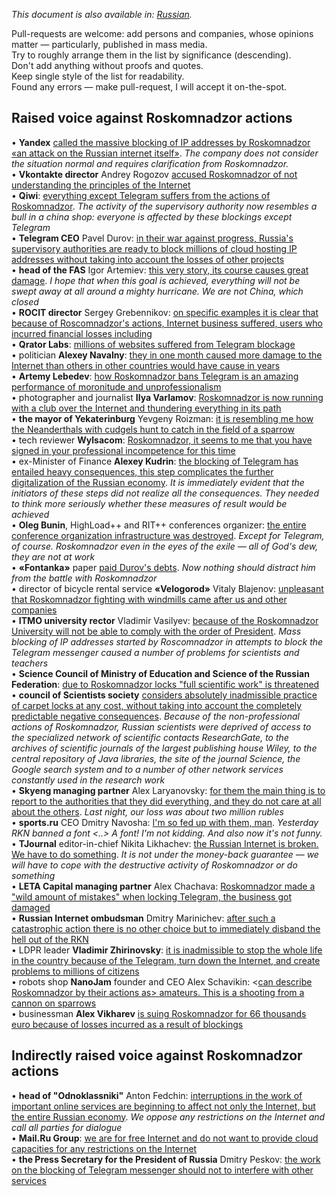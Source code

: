 _This document is also available in: [Russian](https://github.com/nazarov-tech/rkn/blob/master/reactions.md)._

Pull-requests are welcome: add persons and companies, whose opinions matter — particularly, published in mass media.  
Try to roughly arrange them in the list by significance (descending).  
Don't add anything without proofs and quotes.  
Keep single style of the list for readability.  
Found any errors — make pull-request, I will accept it on-the-spot.

## Raised voice against Roskomnadzor actions

• **Yandex** [called the massive blocking of IP addresses by Roskomnadzor «an attack on the Russian internet itself»](https://vc.ru/37173-yandeks-nazval-udarom-po-vsemu-runetu-massovye-blokirovki-ip-adresov-roskomnadzorom).
*The company does not consider the situation normal and requires clarification from Roskomnadzor.*  
• **Vkontakte director** Andrey Rogozov [accused Roskomnadzor of not understanding the principles of the Internet](https://www.vedomosti.ru/technology/news/2018/04/27/768104-v-kontakte-obvinil-roskomnadzor)  
• **Qiwi**: [everything except Telegram suffers from the actions of Roskomnadzor](https://ria.ru/society/20180428/1519610220.html). *The activity of the supervisory authority now resembles a bull in a china shop: everyone is affected by these blockings except Telegram*  
• **Telegram CEO** Pavel Durov: [in their war against progress, Russia's supervisory authorities are ready to block millions of cloud hosting IP addresses without taking into account the losses of other projects](https://vk.com/wall1_2307813)  
• **head of the FAS** Igor Artemiev: [this very story, its course causes great damage](https://www.gazeta.ru/tech/news/2018/04/25/n_11458789.shtml). _I hope that when this goal is achieved, everything will not be swept away at all around a mighty hurricane. We are not China, which closed_  
• **ROCIT director** Sergey Grebennikov: [on specific examples it is clear that because of Roscomnadzor's actions, Internet business suffered, users who incurred financial losses including](https://rocit.ru/news/rocit-and-rkn-meeting)  
• **Qrator Labs**: [millions of websites suffered from Telegram blockage](https://klops.ru/news/2018-04-17/173230-qrator-labs-iz-za-blokirovki-telegram-postradali-milliony-saytov)  
• politician **Alexey Navalny**: [they <Roskomnadzor> in one month caused more damage to the Internet than others in other countries would have cause in years](https://youtu.be/VWXE4WybsxI?t=16m28s)  
• **Artemy Lebedev**: [how Roskomnadzor bans Telegram is an amazing performance of moronitude and unprofessionalism](https://tema.livejournal.com/2749709.html)  
• photographer and journalist **Ilya Varlamov**: [Roskomnadzor is now running with a club over the Internet and thundering everything in its path](https://varlamov.ru/2884958.html)    
• **the mayor of Yekaterinburg** Yevgeny Roizman: [it is resembling me how the Neanderthals with cudgels hunt to catch in the field of a sparrow](http://www.the-village.ru/village/city/news-city/309577-roizman-telegram/?)  
• tech reviewer **Wylsacom**: [Roskomnadzor, it seems to me that you have signed in your professional incompetence for this time](https://youtu.be/VVWpOrDLD9M?t=49s)  
• ex-Minister of Finance **Alexey Kudrin**: [the blocking of Telegram has entailed heavy consequences, this step complicates the further digitalization of the Russian economy](http://www.interfax.ru/russia/610233). _It is immediately evident that the initiators of these steps did not realize all the consequences. They needed to think more seriously whether these measures of result would be achieved_  
• **Oleg Bunin**, HighLoad++ and RIT++ conferences organizer: [the entire conference organization infrastructure was destroyed](https://www.facebook.com/oleg.bunin/posts/1990875597620788). _Except for Telegram, of course. Roskomnadzor even in the eyes of the exile — all of God's dew, they are not at work_  
• **«Fontanka»** paper [paid Durov's debts](https://www.fontanka.ru/2018/04/24/058/). _Now nothing should distract him from the battle with Roskomnadzor_  
• director of bicycle rental service **«Velogorod»** Vitaly Blajenov: [unpleasant that Roskomnadzor fighting with windmills came after us and other companies](https://paperpaper.ru/rkn-vs-telegram-vs-business/)  
• **ITMO university rector** Vladimir Vasilyev: [because of the Roskomnadzor University will not be able to comply with the order of President](https://meduza.io/news/2018/04/26/rektor-itmo-predupredil-sovetnika-putina-iz-za-roskomnadzora-universitet-ne-vypolnit-poruchenie-prezidenta). *Mass blocking of IP addresses started by Roscomnadzor in attempts to block the Telegram messenger caused a number of problems for scientists and teachers*  
• **Science Council of Ministry of Education and Science of the Russian Federation**: [due to Roskomnadzor locks "full scientific work" is threatened](https://sovet-po-nauke.ru/info/25042018-internet-for-science)  
• **council of Scientists society** [considers absolutely inadmissible practice of carpet locks at any cost, without taking into account the completely predictable negative consequences](https://trv-science.ru/2018/04/25/onr-protiv-blokirovok/). _Because of the non-professional actions of Roskomnadzor, Russian scientists were deprived of access to the specialized network of scientific contacts ResearchGate, to the archives of scientific journals of the largest publishing house Wiley, to the central repository of Java libraries, the site of the journal Science, the Google search system and to a number of other network services constantly used in the research work_  
• **Skyeng managing partner** Alex Laryanovsky: [for them the main thing is to report to the authorities that they did everything, and they do not care at all about the others](https://meduza.io/feature/2018/04/17/ih-logika-odnim-servisom-bolshe-odnim-menshe-nu-i-chto). *Last night, our loss was about two million rubles*  
• **sports.ru** CEO Dmitry Navosha: [I'm so fed up with them, man](https://twitter.com/navosha/status/988733483353825281). _Yesterday RKN banned a font <..> A font! I'm not kidding. And also now it's not funny._  
• **TJournal** editor-in-chief Nikita Likhachev: [the Russian Internet is broken. We have to do something](https://tjournal.ru/69612-runet-sloman-nado-chto-to-delat). *It is not under the money-back guarantee — we will have to cope with the destructive activity of Roskomnadzor or do something*  
• **LETA Capital managing partner** Alex Chachava: [Roskomnadzor made a "wild amount of mistakes" when locking Telegram, the business got damaged](https://www.kommersant.ru/doc/3614069)  
• **Russian Internet ombudsman** Dmitry Marinichev: [after such a catastrophic action there is no other choice but to immediately disband the hell out of the RKN](https://www.facebook.com/dmitry.marinichev/posts/10204248543970970)   
• LDPR leader **Vladimir Zhirinovsky**: [it is inadmissible to stop the whole life in the country because of the Telegram, turn down the Internet, and create problems to millions of citizens](https://regnum.ru/news/2405452.html)  
• robots shop **NanoJam** founder and CEO Alex Schavikin: <[can describe Roskomnadzor by their actions as> amateurs. This is a shooting from a cannon on sparrows](https://paperpaper.ru/rkn-vs-telegram-vs-business/)  
• businessman **Alex Vikharev** [is suing Roskomnadzor for 66 thousands euro because of losses incurred as a result of blockings](https://www.znak.com/2018-04-27/na_roskomnadzor_podan_pervyy_isk_iz_za_blokirovki_telegram_na_5_mln_rubley)  

## Indirectly raised voice against Roskomnadzor actions

• **head of "Odnoklassniki"** Anton Fedchin: [interruptions in the work of important online services are beginning to affect not only the Internet, but the entire Russian economy](https://ok.ru/okmedia/topic/68281289059145). *We oppose any restrictions on the Internet and call all parties for dialogue*  
• **Mail.Ru Group**: [we are for free Internet and do not want to provide cloud capacities for any restrictions on the Internet](https://www.rbc.ru/technology_and_media/24/04/2018/5adf0ba89a7947c63b5f3e71)  
• **the Press Secretary for the President of Russia** Dmitry Peskov: [the work on the blocking of Telegram messenger should not to interfere with other services](https://lenta.ru/news/2018/04/27/blok_telegram/)  
